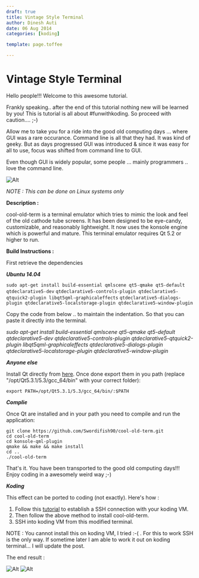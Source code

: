 ```yaml
---
draft: true
title: Vintage Style Terminal 
author: Dinesh Auti
date: 06 Aug 2014
categories: [koding]

template: page.toffee

---
```


# Vintage Style Terminal

Hello people!!! Welcome to this awesome tutorial.

Frankly speaking.. after the end of this tutorial nothing new will be learned by you! This is tutorial is all about #funwithkoding. So proceed with caution.... ;-)

Allow me to take you for a ride into the good old computing days … where GUI was a rare occurance. Command line is all that they had. It was kind of geeky. But as days progressed GUI was introduced & since it was easy for all to use, focus was shifted from command line to GUI.

Even though GUI is widely popular, some people ... mainly programmers .. love the command line.

![Alt][1]

*NOTE : This can be done on Linux systems only*

**Description :**

cool-old-term is a terminal emulator which tries to mimic the look and feel of the old cathode tube screens. It has been designed to be eye-candy, customizable, and reasonably lightweight. It now uses the konsole engine which is powerful and mature. This terminal emulator requires Qt 5.2 or higher to run.

**Build Instructions :**

First retrieve the dependencies

_**Ubuntu 14.04**_

```sudo apt-get install build-essential qmlscene qt5-qmake qt5-default qtdeclarative5-dev``` ```qtdeclarative5-controls-plugin qtdeclarative5-qtquick2-plugin libqt5qml-graphicaleffects``` ```qtdeclarative5-dialogs-plugin qtdeclarative5-localstorage-plugin qtdeclarative5-window-plugin```

Copy the code from below .. to maintain the indentation. So that you can paste it directly into the terminal.

*sudo apt-get install build-essential qmlscene qt5-qmake qt5-default qtdeclarative5-dev qtdeclarative5-controls-plugin qtdeclarative5-qtquick2-plugin libqt5qml-graphicaleffects qtdeclarative5-dialogs-plugin qtdeclarative5-localstorage-plugin qtdeclarative5-window-plugin*

_**Anyone else**_

Install Qt directly from [here](http://qt-project.org/downloads). Once done export them in you path (replace "/opt/Qt5.3.1/5.3/gcc_64/bin" with your correct folder):

```export PATH=/opt/Qt5.3.1/5.3/gcc_64/bin/:$PATH```

_**Complie**_

Once Qt are installed and in your path you need to compile and run the application:


```git clone https://github.com/Swordifish90/cool-old-term.git```   
```cd cool-old-term```  
```cd konsole-qml-plugin```  
```qmake && make && make install```    
```cd ..```  
`./cool-old-term`  


That's it. You have been transported to the good old computing days!!! Enjoy coding in a awesomely weird way ;-)

_**Koding**_

This effect can be ported to coding (not exactly). Here's how :

1. Follow this [tutorial](http://learn.koding.com/guides/ssh-into-your-vm/) to establish a SSH connection with your koding VM.
2. Then follow the above method to install cool-old-term.
3. SSH into koding VM from this modified terminal.

NOTE : You cannot install this on koding VM, I tried :-( . For  this to work SSH is the only way. If sometime later I am able to work it out on koding terminal... I will update the post.

The end result :

![Alt][2]
![Alt][3]

[1]: /home/dineshauti/kdlearn/guides/Cool-Old-Terminal/cool_old_computing.jpg 
[2]: /home/dineshauti/kdlearn/guides/Cool-Old-Terminal/cool_term_koding.png
[3]: /home/dineshauti/kdlearn/guides/Cool-Old-Terminal/coolterm_green.png